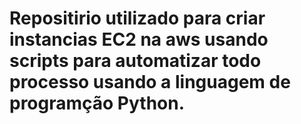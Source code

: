 # Repositirio utilizado para criar instancias EC2 na aws usando scripts para automatizar todo processo usando a linguagem de programção Python.
